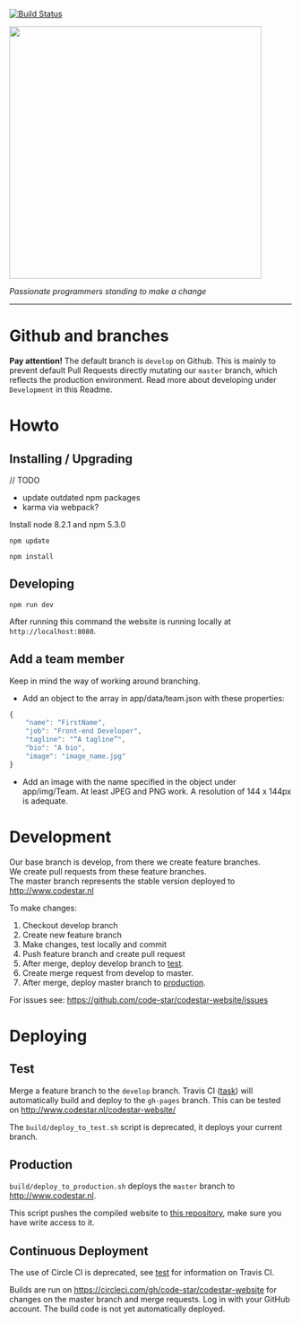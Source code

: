 [![Build Status](https://travis-ci.org/code-star/codestar-website.svg?branch=develop)](https://travis-ci.org/code-star/codestar-website)

<img align=center src=https://cloud.githubusercontent.com/assets/4116708/12473911/e67fdd44-c016-11e5-9c21-5714e07549fe.png width=450 />

*Passionate programmers standing to make a change*

---

# Github and branches

**Pay attention!** The default branch is `develop` on Github. This is mainly to prevent default Pull Requests directly mutating our `master` branch, which reflects the production environment.
Read more about developing under `Development` in this Readme.

# Howto

## Installing / Upgrading

// TODO
* update outdated npm packages
* karma via webpack?


Install node 8.2.1 and npm 5.3.0

`npm update`

`npm install`

## Developing

`npm run dev`

After running this command the website is running locally at `http://localhost:8080`.

## Add a team member

Keep in mind the way of working around branching.

* Add an object to the array in app/data/team.json with these properties:
```JavaScript
{
    "name": "FirstName",
    "job": "Front-end Developer",
    "tagline": "“A tagline”",
    "bio": "A bio",
    "image": "image_name.jpg"
}
```
* Add an image with the name specified in the object under app/img/Team. At least JPEG and PNG work. A resolution of 144 x 144px is adequate.

# Development

Our base branch is develop, from there we create feature branches.  
We create pull requests from these feature branches.  
The master branch represents the stable version deployed to http://www.codestar.nl

To make changes:

1. Checkout develop branch
2. Create new feature branch
3. Make changes, test locally and commit
4. Push feature branch and create pull request
5. After merge, deploy develop branch to [test](#test).
6. Create merge request from develop to master.
7. After merge, deploy master branch to [production](#production).

For issues see: https://github.com/code-star/codestar-website/issues

# Deploying

## Test

Merge a feature branch to the `develop` branch. Travis CI ([task](https://travis-ci.org/code-star/codestar-website/)) 
will automatically build and deploy to the `gh-pages` branch. This can be tested on http://www.codestar.nl/codestar-website/ 

The `build/deploy_to_test.sh` script is deprecated, it deploys your current branch.

## Production

`build/deploy_to_production.sh` deploys the `master` branch to http://www.codestar.nl.

This script pushes the compiled website to [this repository](https://github.com/code-star/code-star.github.io#master), make sure you have write access to it.

## Continuous Deployment

The use of Circle CI is deprecated, see [test](#test) for information on Travis CI.

Builds are run on https://circleci.com/gh/code-star/codestar-website for changes on the master branch and merge requests. 
Log in with your GitHub account. The build code is not yet automatically deployed.
